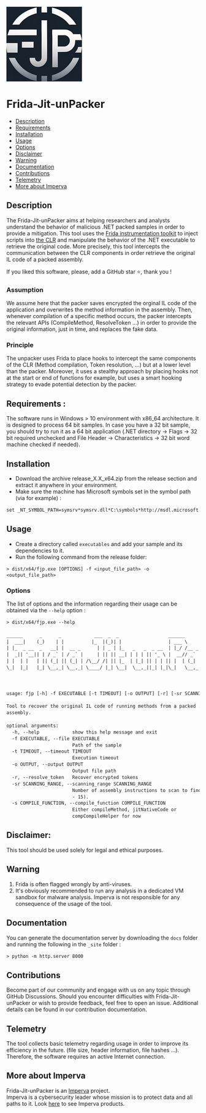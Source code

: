
![Frida Jit Unpacker Logo](images/logo_small.png)

# Frida-Jit-unPacker

- [Description](#description)
- [Requirements](#requirements)
- [Installation](#installation)
- [Usage](#usage)
- [Options](#options)
- [Disclaimer](#disclaimer)
- [Warning](#warning)
- [Documentation](#documentation)
- [Contributions](#contributions)
- [Telemetry](#telemetry)
- [More about Imperva](#more-about-imperva)

## Description
The Frida-Jit-unPacker aims at helping researchers and analysts understand the behavior of malicious .NET packed samples in order to provide a mitigation. 
This tool uses the [Frida instrumentation toolkit](https://frida.re/) to inject scripts into [the CLR](https://en.wikipedia.org/wiki/Common_Language_Runtime) and manipulate the behavior of the .NET executable to retrieve the original code.
More precisely, this tool intercepts the communication between the CLR components in order retrieve the original IL code of a packed assembly.

If you liked this software, please, add a GitHub star ⭐️, thank you !

### Assumption
We assume here that the packer saves encrypted the orginal IL code of the application and overwrites the method information in the assembly. Then, whenever compilation of a specific method occurs, the packer intercepts the relevant APIs (CompileMethod, ResolveToken ...) in order to provide the original information, just in time, and replaces the fake data.

### Principle
The unpacker uses Frida to place hooks to intercept the same components of the CLR (Method compilation, Token resolution, ...) but at a lower level than the packer. Moreover, it uses a stealthy approach by placing hooks not at the start or end of functions for example, but uses a smart hooking strategy to evade potential detection by the packer. 

## Requirements :
The software runs in Windows > 10 environment with x86_64 architecture. It is designed to process 64 bit samples. In case you have a 32 bit sample, you should try to run it as a 64 bit application (.NET directory -> Flags -> 32 bit required unchecked and File Header -> Characteristics -> 32 bit word machine checked if needed).


## Installation
- Download the archive release_X.X_x64.zip from the release section and extract it anywhere in your environment.
- Make sure the machine has Microsoft symbols set in the symbol path (via for example) : 
```txt
set _NT_SYMBOL_PATH=symsrv*symsrv.dll*C:\symbols*http://msdl.microsoft.com/download/symbols
```

## Usage
- Create a directory called `executables` and add your sample and its dependencies to it. 
- Run the following command from the release folder:
```shell
> dist/x64/fjp.exe [OPTIONS] -f <input_file_path> -o <output_file_path>
```

### Options
The list of options and the information regarding their usage can be obtained via the `--help` option :
```txt
> dist/x64/fjp.exe --help

______      _      _            ___  _  _                  ______             _
|  ___|    (_)    | |          |_  |(_)| |                 | ___ \           | |
| |_  _ __  _   __| |  __ _      | | _ | |_   _   _  _ __  | |_/ /__ _   ___ | | __ ___  _ __
|  _|| '__|| | / _` | / _` |     | || || __| | | | || '_ \ |  __// _` | / __|| |/ // _ \| '__|
| |  | |   | || (_| || (_| | /\__/ /| || |_  | |_| || | | || |  | (_| || (__ |   <|  __/| |
\_|  |_|   |_| \__,_| \__,_| \____/ |_| \__|  \__,_||_| |_|\_|   \__,_| \___||_|\_\___||_|
 
 
 
usage: fjp [-h] -f EXECUTABLE [-t TIMEOUT] [-o OUTPUT] [-r] [-sr SCANNING_RANGE] [-s COMPILE_FUNCTION] [-l]
 
Tool to recover the original IL code of running methods from a packed .NET
assembly.
 
optional arguments:
  -h, --help            show this help message and exit
  -f EXECUTABLE, --file EXECUTABLE
                        Path of the sample
  -t TIMEOUT, --timeout TIMEOUT
                        Execution timeout
  -o OUTPUT, --output OUTPUT
                        Output file path
  -r, --resolve_token   Recover encrypted tokens
  -sr SCANNING_RANGE, --scanning_range SCANNING_RANGE
                        Number of assembly instructions to scan to find hook address (0
                        - 15).
  -s COMPILE_FUNCTION, --compile_function COMPILE_FUNCTION
                        Either compileMethod, jitNativeCode or
                        compCompileHelper for now
```
 

## Disclaimer:
This tool should be used solely for legal and ethical purposes.

## Warning
1. Frida is often flagged wrongly by anti-viruses. 
2. It's obviously recommended to run any analysis in a dedicated VM sandbox for malware analysis. Imperva is not responsible for any consequence of the usage of the tool. 

## Documentation
You can generate the documentation server by downloading the `docs` folder and running the following in the `_site` folder :
```txt
> python -m http.server 8000
```

## Contributions
Become part of our community and engage with us on any topic through GitHub Discussions. 
Should you encounter difficulties with Frida-Jit-unPacker or wish to provide feedback, feel free to open an issue. Additional details can be found in our contribution documentation.

## Telemetry
The tool collects basic telemetry regarding usage in order to improve its efficiency in the future. (file size, header information, file hashes ...). Therefore, the software requires an active Internet connection.

## More about Imperva

Frida-Jit-unPacker is an [Imperva](https://imperva.com) project.  
Imperva is a cybersecurity leader whose mission is to protect data and all paths to it. 
Look [here](https://www.imperva.com/) to see Imperva products.

